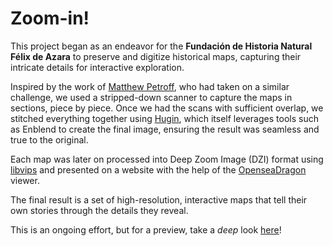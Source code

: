 # Zoom-in!

This project began as an endeavor for the __Fundación de Historia Natural Félix de Azara__ to preserve and digitize historical maps, capturing their intricate details for interactive exploration.

Inspired by the work of [Matthew Petroff](https://mpetroff.net/2013/09/scanner-modifications-to-scan-large-documents/), who had taken on a similar challenge, we used a stripped-down scanner to capture the maps in sections, piece by piece. Once we had the scans with sufficient overlap, we stitched everything together using [Hugin](https://hugin.sourceforge.io/), which itself leverages tools such as Enblend to create the final image, ensuring the result was seamless and true to the original.

Each map was later on processed into Deep Zoom Image (DZI) format using [libvips](https://www.libvips.org/) and presented on a website with the help of the [OpenseaDragon](https://openseadragon.github.io/) viewer.

The final result is a set of high-resolution, interactive maps that tell their own stories through the details they reveal.

This is an ongoing effort, but for a preview, take a _deep_ look [here](https://valteriomon.github.io/zoom-in/)!
